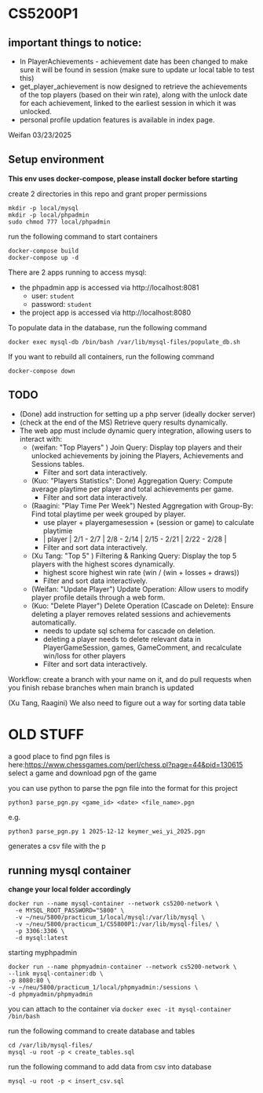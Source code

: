 # CS5200P1

## important things to notice:

- In PlayerAchievements - achievement date has been changed to make sure it will be found in session
  (make sure to update ur local table to test this)
- get_player_achievement is now designed to retrieve the achievements of the top players (based on their win rate), along with the unlock date for each achievement, linked to the earliest session in which it was unlocked.
- personal profile updation features is available in index page.

Weifan 03/23/2025

## Setup environment

**This env uses docker-compose, please install docker before starting**

create 2 directories in this repo and grant proper permissions

```
mkdir -p local/mysql
mkdir -p local/phpadmin
sudo chmod 777 local/phpadmin
```

run the following command to start containers

```
docker-compose build
docker-compose up -d
```

There are 2 apps running to access mysql:

- the phpadmin app is accessed via http://localhost:8081
  - user: `student`
  - password: `student`
- the project app is accessed via http://localhost:8080

To populate data in the database, run the following command

```
docker exec mysql-db /bin/bash /var/lib/mysql-files/populate_db.sh
```

If you want to rebuild all containers, run the following command

```
docker-compose down
```

## TODO

- (Done) add instruction for setting up a php server (ideally docker server)
- (check at the end of the MS) Retrieve query results dynamically.
- The web app must include dynamic query integration, allowing users to interact with:
  - (weifan: "Top Players" ) Join Query: Display top players and their unlocked achievements by joining the Players, Achievements and Sessions tables.
    - Filter and sort data interactively.
  - (Kuo: "Players Statistics": Done) Aggregation Query: Compute average playtime per player and total achievements per game.
    - Filter and sort data interactively.
  - (Raagini: "Play Time Per Week") Nested Aggregation with Group-By: Find total playtime per week grouped by player.
    - use player + playergamesession + (session or game) to calculate playtimie
    - | player | 2/1 - 2/7 | 2/8 - 2/14 | 2/15 - 2/21 | 2/22 - 2/28 |
    - Filter and sort data interactively.
  - (Xu Tang: "Top 5" ) Filtering & Ranking Query: Display the top 5 players with the highest scores dynamically.
    - highest score highest win rate (win / (win + losses + draws))
    - Filter and sort data interactively.
  - (Weifan: "Update Player") Update Operation: Allow users to modify player profile details through a web form.
  - (Kuo: "Delete Player") Delete Operation (Cascade on Delete): Ensure deleting a player removes related sessions and achievements automatically.
    - needs to update sql schema for cascade on deletion.
    - deleting a player needs to delete relevant data in PlayerGameSession, games, GameComment, and recalculate win/loss for other players
    - Filter and sort data interactively.

Workflow:
create a branch with your name on it, and do pull requests when you finish
rebase branches when main branch is updated

(Xu Tang, Raagini) We also need to figure out a way for sorting data table

# OLD STUFF

a good place to find pgn files is here:https://www.chessgames.com/perl/chess.pl?page=44&pid=130615
select a game and download pgn of the game

you can use python to parse the pgn file into the format for this project

```
python3 parse_pgn.py <game_id> <date> <file_name>.pgn
```

e.g.

```
python3 parse_pgn.py 1 2025-12-12 keymer_wei_yi_2025.pgn
```

generates a csv file with the p

## running mysql container

**change your local folder accordingly**

```
docker run --name mysql-container --network cs5200-network \
  -e MYSQL_ROOT_PASSWORD="5800" \
  -v ~/neu/5800/practicum_1/local/mysql:/var/lib/mysql \
  -v ~/neu/5800/practicum_1/CS5800P1:/var/lib/mysql-files/ \
  -p 3306:3306 \
  -d mysql:latest
```

starting myphpadmin

```
docker run --name phpmyadmin-container --network cs5200-network \
--link mysql-container:db \
-p 8080:80 \
-v ~/neu/5800/practicum_1/local/phpmyadmin:/sessions \
-d phpmyadmin/phpmyadmin
```

you can attach to the container via `docker exec -it mysql-container /bin/bash`

run the following command to create database and tables

```
cd /var/lib/mysql-files/
mysql -u root -p < create_tables.sql
```

run the following command to add data from csv into database

```
mysql -u root -p < insert_csv.sql
```
